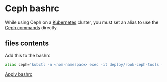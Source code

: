 # Ceph bashrc

While using Ceph on a [Kubernetes](../../Virtualisation/Containers/Kubernetes/K8s_commands.md) cluster, you must set an alias to use the [Ceph commands](./Ceph_Commands.md) directly.

## files contents

Add this to the bashrc

```bash
alias ceph='kubctl -n <nom-namespace> exec -it deploy/rook-ceph-tools -- ceph'
```

[Apply bashrc](../../Bash/Bash_commands.md#)
